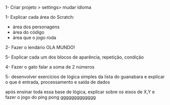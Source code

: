 1- Criar projeto > settings> mudar idioma

1- Explicar cada área do Scratch:
- área dos personagens
- área do código
- área que o jogo roda

2- Fazer o lendário OLA MUNDO!

5- Explicar cada um dos blocos de aparência, repetição, condição

4- Fazer o gato falar a soma de 2 números

5- desenvolver exercícios de lógica simples da lista do guanabara e explicar o que é entrada, processamento e saída de dados





após ensinar toda essa base de lógica, explicar sobre os eixos de X,Y e fazer o jogo do ping pong ggggggggggggg